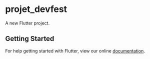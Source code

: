 # projet_devfest

A new Flutter project.

## Getting Started

For help getting started with Flutter, view our online
[documentation](https://flutter.io/).
